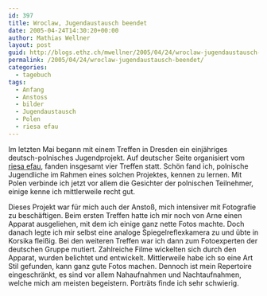 ```yaml
---
id: 397
title: Wroclaw, Jugendaustausch beendet
date: 2005-04-24T14:30:20+00:00
author: Mathias Wellner
layout: post
guid: http://blogs.ethz.ch/mwellner/2005/04/24/wroclaw-jugendaustausch-beendet/
permalink: /2005/04/24/wroclaw-jugendaustausch-beendet/
categories:
  - tagebuch
tags:
  - Anfang
  - Anstoss
  - bilder
  - Jugendaustausch
  - Polen
  - riesa efau
---
```

Im letzten Mai begann mit einem Treffen in Dresden ein einjähriges deutsch-polnisches Jugendprojekt. Auf deutscher Seite organisiert vom [riesa efau](http://riesa-efau.de/), fanden insgesamt vier Treffen statt. Schön fand ich, polnische Jugendliche im Rahmen eines solchen Projektes, kennen zu lernen. Mit Polen verbinde ich jetzt vor allem die Gesichter der polnischen Teilnehmer, einige kenne ich mittlerweile recht gut.

Dieses Projekt war für mich auch der Anstoß, mich intensiver mit Fotografie zu beschäftigen. Beim ersten Treffen hatte ich mir noch von Arne einen Apparat ausgeliehen, mit dem ich einige ganz nette Fotos machte. Doch danach legte ich mir selbst eine analoge Spiegelreflexkamera zu und übte in Korsika fleißig. Bei den weiteren Treffen war ich dann zum Fotoexperten der deutschen Gruppe mutiert. Zahlreiche Filme wickelten sich durch den Apparat, wurden belichtet und entwickelt. Mittlerweile habe ich so eine Art Stil gefunden, kann ganz gute Fotos machen. Dennoch ist mein Repertoire eingeschränkt, es sind vor allem Nahaufnahmen und Nachtaufnahmen, welche mich am meisten begeistern. Porträts finde ich sehr schwierig.
